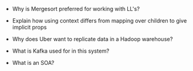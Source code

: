 - Why is Mergesort preferred for working with LL's?


- Explain how using context differs from mapping over children to give implicit props


- Why does Uber want to replicate data in a Hadoop warehouse?


- What is Kafka used for in this system?


- What is an SOA?
